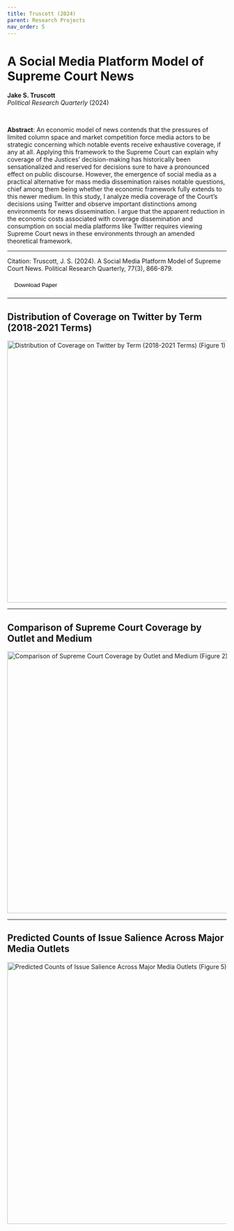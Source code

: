 ```yaml
---
title: Truscott (2024)
parent: Research Projects
nav_order: 5
---
```


# A Social Media Platform Model of Supreme Court News
**Jake S. Truscott** <br>
*Political Research Quarterly* (2024)

<br>

**Abstract**: An economic model of news contends that the pressures of limited column space and market competition force media
actors to be strategic concerning which notable events receive exhaustive coverage, if any at all. Applying this framework
to the Supreme Court can explain why coverage of the Justices’ decision-making has historically been sensationalized and
reserved for decisions sure to have a pronounced effect on public discourse. However, the emergence of social media as
a practical alternative for mass media dissemination raises notable questions, chief among them being whether the
economic framework fully extends to this newer medium. In this study, I analyze media coverage of the Court’s decisions
using Twitter and observe important distinctions among environments for news dissemination. I argue that the apparent
reduction in the economic costs associated with coverage dissemination and consumption on social media platforms like
Twitter requires viewing Supreme Court news in these environments through an amended theoretical framework.

---

Citation: Truscott, J. S. (2024). A Social Media Platform Model of Supreme Court News. Political Research Quarterly, 77(3), 866-879. <br>

<a href="{{ site.baseurl }}/assets/papers_figures_tables/scotus_social_media_prq/scotus_social_media.pdf" download>
  <button style="padding: 8px 16px; background-color:rgb(255, 255, 255); color: black; border: black; border-radius: 4px;">
    Download Paper
  </button>
</a>
<br>


---

## Distribution of Coverage on Twitter by Term (2018-2021 Terms)


<img src="{{ site.baseurl }}/assets/papers_figures_tables/scotus_social_media_prq/Figure_1.png" alt="Distribution of Coverage on Twitter by Term (2018-2021 Terms) (Figure 1)" width="600" />

---

## Comparison of Supreme Court Coverage by Outlet and Medium


<img src="{{ site.baseurl }}/assets/papers_figures_tables/scotus_social_media_prq/Figure_2.png" alt="Comparison of Supreme Court Coverage by Outlet and Medium (Figure 2)" width="600" />

---

## Predicted Counts of Issue Salience Across Major Media Outlets


<img src="{{ site.baseurl }}/assets/papers_figures_tables/scotus_social_media_prq/Figure_5.png" alt="Predicted Counts of Issue Salience Across Major Media Outlets (Figure 5)" width="600" />